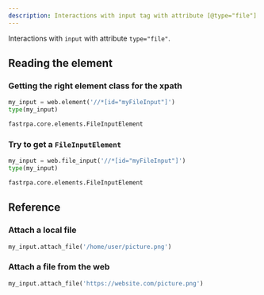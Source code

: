 ```yaml
---
description: Interactions with input tag with attribute [@type="file"].
---
```


Interactions with `input` with attribute `type="file"`.

## Reading the element

### Getting the right element class for the xpath

```python linenums="1"
my_input = web.element('//*[id="myFileInput"]')
type(my_input)
```

```python title="Output"
fastrpa.core.elements.FileInputElement
```

### Try to get a `FileInputElement`

```python linenums="1"
my_input = web.file_input('//*[id="myFileInput"]')
type(my_input)
```

```python title="Output"
fastrpa.core.elements.FileInputElement
```

## Reference

### Attach a local file

```python linenums="1"
my_input.attach_file('/home/user/picture.png')
```

### Attach a file from the web

```python linenums="1"
my_input.attach_file('https://website.com/picture.png')
```